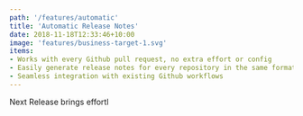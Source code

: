 ```yaml
---
path: '/features/automatic'
title: 'Automatic Release Notes'
date: 2018-11-18T12:33:46+10:00
image: 'features/business-target-1.svg'
items:
- Works with every Github pull request, no extra effort or config
- Easily generate release notes for every repository in the same format
- Seamless integration with existing Github workflows
---
```


Next Release brings effortl